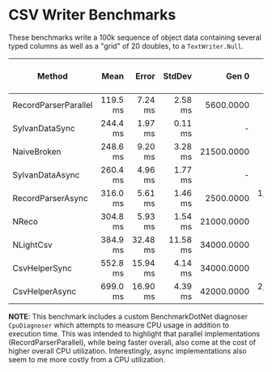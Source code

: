 # CSV Writer Benchmarks

These benchmarks write a 100k sequence of object data containing several typed columns as well as a "grid" of 20 doubles,
to a `TextWriter.Null`.

|               Method |     Mean |    Error |   StdDev |      Gen 0 | CPU User Time | CPU Kernel Time |    Gen 1 |  Allocated |
|--------------------- |---------:|---------:|---------:|-----------:|--------------:|----------------:|---------:|-----------:|
| RecordParserParallel | 119.5 ms |  7.24 ms |  2.58 ms |  5600.0000 |   447.9167 ms |       1.0417 ms | 800.0000 |  22,883 KB |
|       SylvanDataSync | 244.4 ms |  1.97 ms |  0.11 ms |          - |   244.7917 ms |               - |        - |      46 KB |
|          NaiveBroken | 248.6 ms |  9.20 ms |  3.28 ms | 21500.0000 |   251.3021 ms |               - |        - |  89,056 KB |
|      SylvanDataAsync | 260.4 ms |  4.96 ms |  1.77 ms |          - |   283.8542 ms |      13.0208 ms |        - |     373 KB |
|    RecordParserAsync | 316.0 ms |  5.61 ms |  1.46 ms |  2500.0000 | 1,243.7500 ms |     125.0000 ms |        - |  10,375 KB |
|                NReco | 304.8 ms |  5.93 ms |  1.54 ms | 21000.0000 |   309.3750 ms |               - |        - |  86,712 KB |
|            NLightCsv | 384.9 ms | 32.48 ms | 11.58 ms | 34000.0000 |   388.0208 ms |               - |        - | 140,764 KB |
|        CsvHelperSync | 552.8 ms | 15.94 ms |  4.14 ms | 34000.0000 |   665.6250 ms |               - |        - | 140,635 KB |
|       CsvHelperAsync | 699.0 ms | 16.90 ms |  4.39 ms | 42000.0000 | 2,450.0000 ms |     456.2500 ms |        - | 174,227 KB |


**NOTE**: This benchmark includes a custom BenchmarkDotNet diagnoser `CpuDiagnoser` which attempts to measure CPU usage in addition to execution time. This was intended to highlight that parallel implementations (RecordParserParallel), while being faster overall, also come at the cost of higher overall CPU utilization. Interestingly, async implementations also seem to me more costly from a CPU utilization.